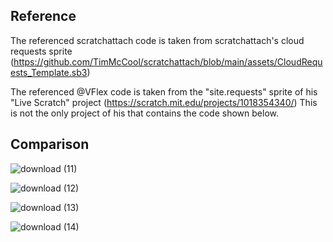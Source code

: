 ## Reference

The referenced scratchattach code is taken from scratchattach's cloud requests sprite (https://github.com/TimMcCool/scratchattach/blob/main/assets/CloudRequests_Template.sb3)

The referenced @VFlex code is taken from the "site.requests" sprite of his "Live Scratch" project (https://scratch.mit.edu/projects/1018354340/) This is not the only project of his that contains the code shown below.

## Comparison

![download (11)](https://github.com/TimMcCool/TimMcCool.github.io/assets/53166177/5ceb083f-d5e9-48c5-bb6d-9619b439f650)

![download (12)](https://github.com/TimMcCool/TimMcCool.github.io/assets/53166177/e35e95e0-6d88-4ce0-a0a7-e7720e8b230e)

![download (13)](https://github.com/TimMcCool/TimMcCool.github.io/assets/53166177/83132f49-cf54-4404-becf-dbee1ba7756d)

![download (14)](https://github.com/TimMcCool/TimMcCool.github.io/assets/53166177/4c7f76a1-bdc2-46ee-9cbb-036f4b11664e)
